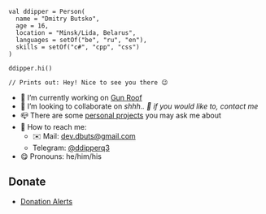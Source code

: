 ```ddipper
val ddipper = Person(
  name = "Dmitry Butsko",
  age = 16,
  location = "Minsk/Lida, Belarus",
  languages = setOf("be", "ru", "en"),
  skills = setOf("c#", "cpp", "css")
)

ddipper.hi()

// Prints out: Hey! Nice to see you there 😉
```

- 🔭 I’m currently working on [Gun Roof](https://github.com/Gun-Roof)
- 🎯 I’m looking to collaborate on *shhh.. 🤫 if you would like to, contact me*
- 📪 There are some [personal projects](https://github.com/ddipper?tab=repositories) you may ask me about
- 🔎 How to reach me:
  - ✉️ Mail: [dev.dbuts@gmail.com](mailto:dev.dbuts@gmail.com)
  - Telegram: [@ddipperq3](https://t.me/ddipperq3)
- 😋 Pronouns: he/him/his

## Donate

- [Donation Alerts](https://www.donationalerts.com/r/ddipper)
